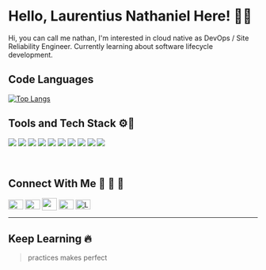 # Hello, Laurentius Nathaniel Here! 🤩👋

Hi, you can call me nathan, I'm interested in cloud native as DevOps / Site Reliability Engineer. Currently learning about software lifecycle development. 

## Code Languages
[![Top Langs](https://github-readme-stats.vercel.app/api/top-langs/?username=launathiel&exclude_repo=PythonG8-2020&layout=compact&theme=dracula&langs_count=8)](https://github.com/launathiel)

## Tools and Tech Stack ⚙️🔧
![](https://img.shields.io/badge/OS-Linux-informational?style=flat&logo=linux&logoColor=white&color=2bbc8a) ![](https://img.shields.io/badge/Editor-VSCode-informational?style=flat&logo=visualstudio&logoColor=white&color=2bbc8a) ![](https://img.shields.io/badge/Code-JavaScript-informational?style=flat&logo=javascript&logoColor=white&color=2bbc8a) ![](https://img.shields.io/badge/Tools-Kubernetes-informational?style=flat&logo=kubernetes&logoColor=white&color=2bbc8a) ![](https://img.shields.io/badge/Tools-Docker-informational?style=flat&logo=docker&logoColor=white&color=2bbc8a) ![](https://img.shields.io/badge/Tools-Istio-informational?style=flat&logo=istio&logoColor=white&color=2bbc8a) ![](https://img.shields.io/badge/Tools-Docker-informational?style=flat&logo=docker&logoColor=white&color=2bbc8a) ![](https://img.shields.io/badge/Tools-GoogleCloudPlatform-informational?style=flat&logo=googlecloud&logoColor=white&color=2bbc8a) ![](https://img.shields.io/badge/Tools-Docker-informational?style=flat&logo=docker&logoColor=white&color=2bbc8a) ![](https://img.shields.io/badge/Tools-Grafana-informational?style=flat&logo=grafana&logoColor=white&color=2bbc8a) 

<br>

## Connect With Me 🔗 📝 📍
<p align="left">
<a href="https://linkedin.com/in/launathiel/" target="blank"><img align="center" src="https://raw.githubusercontent.com/rahuldkjain/github-profile-readme-generator/master/src/images/icons/Social/linked-in-alt.svg"height="20" width="30" /></a>
<a href="https://github.com/launathiel" target="blank"><img align="center" src="https://raw.githubusercontent.com/rahuldkjain/github-profile-readme-generator/master/src/images/icons/Social/github.svg"height="20" width="30" /></a>
<a href="https://discord.com/users/437256188074131476" target="blank"><img align="center" src="https://raw.githubusercontent.com/rahuldkjain/github-profile-readme-generator/master/src/images/icons/Social/discord.svg"height="25" width="30" /></a>
<a href="https://instagram.com/@launathiel" target="blank"><img align="center" src="https://raw.githubusercontent.com/rahuldkjain/github-profile-readme-generator/master/src/images/icons/Social/instagram.svg" alt="@launathiel" height="20" width="30" /></a>
<a href="https://twitter.com/LauNathiel" target="blank"><img align="center" src="https://raw.githubusercontent.com/rahuldkjain/github-profile-readme-generator/master/src/images/icons/Social/twitter.svg" alt="LauNathiel" height="20" width="30" /></a>
</p>

---
## Keep Learning 🔥
> practices makes perfect
<!---
launathiel/launathiel is a ✨ special ✨ repository because its `README.md` (this file) appears on your GitHub profile.
You can click the Preview link to take a look at your changes.
--->
